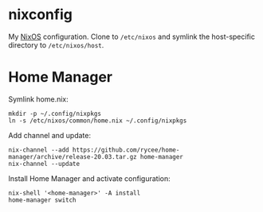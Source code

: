 nixconfig
=========

My [NixOS][] configuration.  Clone to `/etc/nixos` and symlink the host-specific
directory to `/etc/nixos/host`.

Home Manager
============

Symlink home.nix:
```
mkdir -p ~/.config/nixpkgs
ln -s /etc/nixos/common/home.nix ~/.config/nixpkgs
```

Add channel and update:
```
nix-channel --add https://github.com/rycee/home-manager/archive/release-20.03.tar.gz home-manager
nix-channel --update
```

Install Home Manager and activate configuration:
```
nix-shell '<home-manager>' -A install
home-manager switch
```

[NixOS]: https://nixos.org
